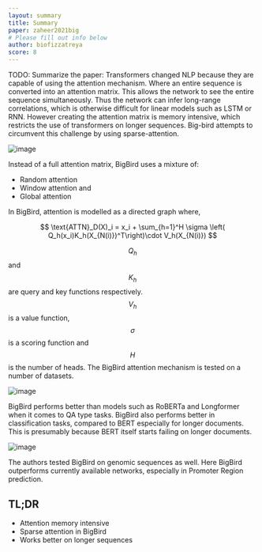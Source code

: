```yaml
---
layout: summary
title: Summary
paper: zaheer2021big
# Please fill out info below
author: biofizzatreya
score: 8
---
```


TODO: Summarize the paper:
Transformers changed NLP because they are capable of using the attention mechanism. Where an entire sequence is converted into an attention matrix. This allows the network to see the entire sequence simultaneously. Thus the network can infer long-range correlations, which is otherwise difficult for linear models such as LSTM or RNN.  However creating the attention matrix is memory intensive, which restricts the use of transformers on longer sequences. Big-bird attempts to circumvent this challenge by using sparse-attention.

![image](https://user-images.githubusercontent.com/13065170/135767499-1f21fc47-ba6c-402f-bf1e-a1fe6730466b.png)

Instead of a full attention matrix, BigBird uses a mixture of:
* Random attention
* Window attention and
* Global attention

 In BigBird, attention is modelled as a directed graph where,

 $$ \text{ATTN}_D(X)_i = x_i + \sum_{h=1}^H \sigma \left( Q_h(x_i)K_h(X_{N(i)})^T\right)\cdot V_h(X_{N(i)}) $$

$$ Q_h $$ and $$ K_h $$ are query and key functions respectively. $$ V_h $$ is a value function, $$ \sigma $$ is a scoring function and $$ H $$ is the number of heads. The BigBird attention mechanism is tested on a number of datasets.

![image](https://user-images.githubusercontent.com/13065170/135767478-0afa6662-63f2-4352-8253-cb33da39728a.png)


BigBird performs better than models such as RoBERTa and Longformer when it comes to QA type tasks. BigBird also performs better in classification tasks, compared to BERT especially for longer documents. This is presumably because BERT itself starts failing on longer documents.

![image](https://user-images.githubusercontent.com/13065170/135767425-ca4965ae-382d-4177-8004-29e96666e729.png)

The authors tested BigBird on genomic sequences as well. Here BigBird outperforms currently available networks, especially in Promoter Region prediction.




## TL;DR
* Attention memory intensive
* Sparse attention in BigBird
* Works better on longer sequences
